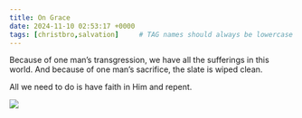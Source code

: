 ```yaml
---
title: On Grace
date: 2024-11-10 02:53:17 +0000
tags: [christbro,salvation]     # TAG names should always be lowercase
---
```


Because of one man’s transgression, we have all the sufferings in this world. And because of one man’s sacrifice, the slate is wiped clean.

All we need to do is have faith in Him and repent.

![](/81c95bb4eaed11bfec3f6823bf01fe50.jpeg)